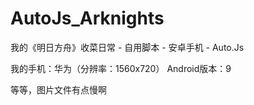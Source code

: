 # AutoJs_Arknights
我的《明日方舟》收菜日常 - 自用脚本 - 安卓手机 - Auto.Js  
  
我的手机：华为（分辨率：1560x720） Android版本：9
  
  等等，图片文件有点慢啊
